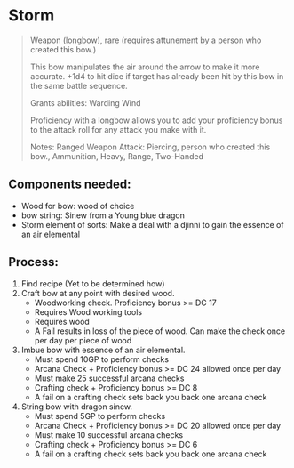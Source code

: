 # Storm>Weapon (longbow), rare (requires attunement by a person who created this bow.)>>This bow manipulates the air around the arrow to make it more accurate.+1d4 to hit dice if target has already been hit by this bow in the same battle sequence.>>Grants abilities: Warding Wind>>Proficiency with a longbow allows you to add your proficiency bonus to the attack roll for any attack you make with it.>>Notes: Ranged Weapon Attack: Piercing, person who created this bow., Ammunition, Heavy, Range, Two-Handed## Components needed: - Wood for bow: wood of choice - bow string: Sinew from a Young blue dragon - Storm element of sorts: Make a deal with a djinni to gain the essence of an air elemental## Process: 1. Find recipe (Yet to be determined how) 2. Craft bow at any point with desired wood.  	- Woodworking check. Proficiency bonus >= DC 17	- Requires Wood working tools	- Requires wood	- A Fail results in loss of the piece of wood. Can make the check once per day per piece of wood 3. Imbue bow with essence of an air elemental.	- Must spend 10GP to perform checks	- Arcana Check + Proficiency bonus >= DC 24 allowed once per day	- Must make 25 successful arcana checks	- Crafting check + Proficiency bonus >= DC 8  	- A fail on a crafting check sets back you back one arcana check 4. String bow with dragon sinew.	- Must spend 5GP to perform checks	- Arcana Check + Proficiency bonus >= DC 20 allowed once per day	- Must make 10 successful arcana checks	- Crafting check + Proficiency bonus >= DC 6  	- A fail on a crafting check sets back you back one arcana check